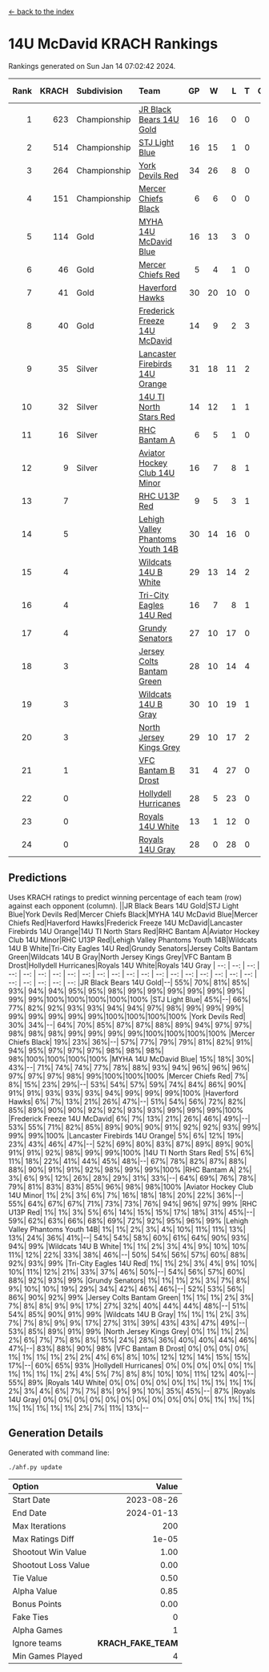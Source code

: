 [<- back to the index](readme.md)
# 14U McDavid KRACH Rankings
Rankings generated on Sun Jan 14 07:02:42 2024.

Rank|KRACH|Subdivision|Team|GP|W|L|T|OTW|OTL|SoS|Exp Wins|Win Diff
---:|---:|:---|:---|---:|---:|---:|---:|---:|---:|---:|---:|---:
1|623|Championship|[JR Black Bears 14U Gold](https://gamesheetstats.com/seasons/3659/teams/140633/schedule)|16|16|0|0|1|0|7|16.8|-0.0
2|514|Championship|[STJ Light Blue](https://gamesheetstats.com/seasons/3659/teams/140639/schedule)|16|15|1|0|0|0|46|15.9|0.0
3|264|Championship|[York Devils Red](https://gamesheetstats.com/seasons/3659/teams/140644/schedule)|34|26|8|0|0|0|370|26.9|0.0
4|151|Championship|[Mercer Chiefs Black](https://gamesheetstats.com/seasons/3659/teams/140605/schedule)|6|6|0|0|0|0|3|6.9|0.0
5|114|Gold|[MYHA 14U McDavid Blue](https://gamesheetstats.com/seasons/3659/teams/140636/schedule)|16|13|3|0|0|0|46|13.9|0.0
6|46|Gold|[Mercer Chiefs Red](https://gamesheetstats.com/seasons/3659/teams/140606/schedule)|5|4|1|0|0|0|46|4.9|0.0
7|41|Gold|[Haverford Hawks](https://gamesheetstats.com/seasons/3659/teams/140630/schedule)|30|20|10|0|0|0|97|20.9|0.0
8|40|Gold|[Frederick Freeze 14U McDavid](https://gamesheetstats.com/seasons/3659/teams/140628/schedule)|14|9|2|3|0|0|44|11.4|0.0
9|35|Silver|[Lancaster Firebirds 14U Orange](https://gamesheetstats.com/seasons/3659/teams/140634/schedule)|31|18|11|2|0|0|104|19.9|0.0
10|32|Silver|[14U TI North Stars Red](https://gamesheetstats.com/seasons/3659/teams/140626/schedule)|14|12|1|1|0|0|6|13.4|0.0
11|16|Silver|[RHC Bantam A](https://gamesheetstats.com/seasons/3659/teams/140618/schedule)|6|5|1|0|0|0|3|5.9|0.0
12|9|Silver|[Aviator Hockey Club 14U Minor](https://gamesheetstats.com/seasons/3659/teams/140627/schedule)|16|7|8|1|0|0|120|8.4|0.0
13|7||[RHC U13P Red](https://gamesheetstats.com/seasons/3659/teams/140619/schedule)|9|5|3|1|1|0|29|6.4|0.0
14|5||[Lehigh Valley Phantoms Youth 14B](https://gamesheetstats.com/seasons/3659/teams/140635/schedule)|30|14|16|0|1|1|59|14.9|0.0
15|4||[Wildcats 14U B White](https://gamesheetstats.com/seasons/3659/teams/140643/schedule)|29|13|14|2|1|1|43|14.9|0.0
16|4||[Tri-City Eagles 14U Red](https://gamesheetstats.com/seasons/3659/teams/140640/schedule)|16|7|8|1|1|0|56|8.4|0.0
17|4||[Grundy Senators](https://gamesheetstats.com/seasons/3659/teams/140629/schedule)|27|10|17|0|0|1|130|10.9|0.0
18|3||[Jersey Colts Bantam Green](https://gamesheetstats.com/seasons/3659/teams/140632/schedule)|28|10|14|4|1|0|27|12.9|0.0
19|3||[Wildcats 14U B Gray](https://gamesheetstats.com/seasons/3659/teams/140642/schedule)|30|10|19|1|0|0|42|11.4|0.0
20|3||[North Jersey Kings Grey](https://gamesheetstats.com/seasons/3659/teams/140637/schedule)|29|10|17|2|1|1|31|11.9|0.0
21|1||[VFC Bantam B Drost](https://gamesheetstats.com/seasons/3659/teams/140641/schedule)|31|4|27|0|0|2|130|4.9|0.0
22|0||[Hollydell Hurricanes](https://gamesheetstats.com/seasons/3659/teams/140631/schedule)|28|5|23|0|0|0|23|5.9|0.0
23|0||[Royals 14U White](https://gamesheetstats.com/seasons/3659/teams/140620/schedule)|13|1|12|0|0|1|92|1.9|0.0
24|0||[Royals 14U Gray](https://gamesheetstats.com/seasons/3659/teams/140638/schedule)|28|0|28|0|0|0|75|0.9|0.0

## Predictions
Uses KRACH ratings to predict winning percentage of each team (row) against each opponent (column).
||JR Black Bears 14U Gold|STJ Light Blue|York Devils Red|Mercer Chiefs Black|MYHA 14U McDavid Blue|Mercer Chiefs Red|Haverford Hawks|Frederick Freeze 14U McDavid|Lancaster Firebirds 14U Orange|14U TI North Stars Red|RHC Bantam A|Aviator Hockey Club 14U Minor|RHC U13P Red|Lehigh Valley Phantoms Youth 14B|Wildcats 14U B White|Tri-City Eagles 14U Red|Grundy Senators|Jersey Colts Bantam Green|Wildcats 14U B Gray|North Jersey Kings Grey|VFC Bantam B Drost|Hollydell Hurricanes|Royals 14U White|Royals 14U Gray
| --: | --: | --: | --: | --: | --: | --: | --: | --: | --: | --: | --: | --: | --: | --: | --: | --: | --: | --: | --: | --: | --: | --: | --: | --: 
|JR Black Bears 14U Gold|--| 55%| 70%| 81%| 85%| 93%| 94%| 94%| 95%| 95%| 98%| 99%| 99%| 99%| 99%| 99%| 99%| 99%| 99%|100%|100%|100%|100%|100%
|STJ Light Blue| 45%|--| 66%| 77%| 82%| 92%| 93%| 93%| 94%| 94%| 97%| 98%| 99%| 99%| 99%| 99%| 99%| 99%| 99%| 99%|100%|100%|100%|100%
|York Devils Red| 30%| 34%|--| 64%| 70%| 85%| 87%| 87%| 88%| 89%| 94%| 97%| 97%| 98%| 98%| 98%| 99%| 99%| 99%| 99%|100%|100%|100%|100%
|Mercer Chiefs Black| 19%| 23%| 36%|--| 57%| 77%| 79%| 79%| 81%| 82%| 91%| 94%| 95%| 97%| 97%| 97%| 98%| 98%| 98%| 98%|100%|100%|100%|100%
|MYHA 14U McDavid Blue| 15%| 18%| 30%| 43%|--| 71%| 74%| 74%| 77%| 78%| 88%| 93%| 94%| 96%| 96%| 96%| 97%| 97%| 97%| 98%| 99%|100%|100%|100%
|Mercer Chiefs Red|  7%|  8%| 15%| 23%| 29%|--| 53%| 54%| 57%| 59%| 74%| 84%| 86%| 90%| 91%| 91%| 93%| 93%| 93%| 94%| 99%| 99%| 99%|100%
|Haverford Hawks|  6%|  7%| 13%| 21%| 26%| 47%|--| 51%| 54%| 56%| 72%| 82%| 85%| 89%| 90%| 90%| 92%| 92%| 93%| 93%| 99%| 99%| 99%|100%
|Frederick Freeze 14U McDavid|  6%|  7%| 13%| 21%| 26%| 46%| 49%|--| 53%| 55%| 71%| 82%| 85%| 89%| 90%| 90%| 91%| 92%| 92%| 93%| 99%| 99%| 99%|100%
|Lancaster Firebirds 14U Orange|  5%|  6%| 12%| 19%| 23%| 43%| 46%| 47%|--| 52%| 69%| 80%| 83%| 87%| 89%| 89%| 90%| 91%| 91%| 92%| 98%| 99%| 99%|100%
|14U TI North Stars Red|  5%|  6%| 11%| 18%| 22%| 41%| 44%| 45%| 48%|--| 67%| 78%| 82%| 87%| 88%| 88%| 90%| 91%| 91%| 92%| 98%| 99%| 99%|100%
|RHC Bantam A|  2%|  3%|  6%|  9%| 12%| 26%| 28%| 29%| 31%| 33%|--| 64%| 69%| 76%| 78%| 79%| 81%| 83%| 83%| 85%| 96%| 98%| 98%|100%
|Aviator Hockey Club 14U Minor|  1%|  2%|  3%|  6%|  7%| 16%| 18%| 18%| 20%| 22%| 36%|--| 55%| 64%| 67%| 67%| 71%| 73%| 73%| 76%| 94%| 96%| 97%| 99%
|RHC U13P Red|  1%|  1%|  3%|  5%|  6%| 14%| 15%| 15%| 17%| 18%| 31%| 45%|--| 59%| 62%| 63%| 66%| 68%| 69%| 72%| 92%| 95%| 96%| 99%
|Lehigh Valley Phantoms Youth 14B|  1%|  1%|  2%|  3%|  4%| 10%| 11%| 11%| 13%| 13%| 24%| 36%| 41%|--| 54%| 54%| 58%| 60%| 61%| 64%| 90%| 93%| 94%| 99%
|Wildcats 14U B White|  1%|  1%|  2%|  3%|  4%|  9%| 10%| 10%| 11%| 12%| 22%| 33%| 38%| 46%|--| 50%| 54%| 56%| 57%| 60%| 88%| 92%| 93%| 99%
|Tri-City Eagles 14U Red|  1%|  1%|  2%|  3%|  4%|  9%| 10%| 10%| 11%| 12%| 21%| 33%| 37%| 46%| 50%|--| 54%| 56%| 57%| 60%| 88%| 92%| 93%| 99%
|Grundy Senators|  1%|  1%|  1%|  2%|  3%|  7%|  8%|  9%| 10%| 10%| 19%| 29%| 34%| 42%| 46%| 46%|--| 52%| 53%| 56%| 86%| 90%| 92%| 99%
|Jersey Colts Bantam Green|  1%|  1%|  1%|  2%|  3%|  7%|  8%|  8%|  9%|  9%| 17%| 27%| 32%| 40%| 44%| 44%| 48%|--| 51%| 54%| 85%| 90%| 91%| 99%
|Wildcats 14U B Gray|  1%|  1%|  1%|  2%|  3%|  7%|  7%|  8%|  9%|  9%| 17%| 27%| 31%| 39%| 43%| 43%| 47%| 49%|--| 53%| 85%| 89%| 91%| 99%
|North Jersey Kings Grey|  0%|  1%|  1%|  2%|  2%|  6%|  7%|  7%|  8%|  8%| 15%| 24%| 28%| 36%| 40%| 40%| 44%| 46%| 47%|--| 83%| 88%| 90%| 98%
|VFC Bantam B Drost|  0%|  0%|  0%|  0%|  1%|  1%|  1%|  1%|  2%|  2%|  4%|  6%|  8%| 10%| 12%| 12%| 14%| 15%| 15%| 17%|--| 60%| 65%| 93%
|Hollydell Hurricanes|  0%|  0%|  0%|  0%|  0%|  1%|  1%|  1%|  1%|  1%|  2%|  4%|  5%|  7%|  8%|  8%| 10%| 10%| 11%| 12%| 40%|--| 55%| 89%
|Royals 14U White|  0%|  0%|  0%|  0%|  0%|  1%|  1%|  1%|  1%|  1%|  2%|  3%|  4%|  6%|  7%|  7%|  8%|  9%|  9%| 10%| 35%| 45%|--| 87%
|Royals 14U Gray|  0%|  0%|  0%|  0%|  0%|  0%|  0%|  0%|  0%|  0%|  0%|  1%|  1%|  1%|  1%|  1%|  1%|  1%|  1%|  2%|  7%| 11%| 13%|--

## Generation Details

Generated with command line:
```
./ahf.py update
```

| Option | Value |
| :----- | ----: |
| Start Date | 2023-08-26 |
| End Date | 2024-01-13 |
| Max Iterations | 200 |
| Max Ratings Diff | 1e-05 |
| Shootout Win Value | 1.00 |
| Shootout Loss Value | 0.00 |
| Tie Value | 0.50 |
| Alpha Value | 0.85 |
| Bonus Points | 0.00 |
| Fake Ties | 0 |
| Alpha Games | 1 |
| Ignore teams | __KRACH_FAKE_TEAM__ |
| Min Games Played | 4 |

